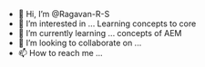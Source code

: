 - 👋 Hi, I’m @Ragavan-R-S
- 👀 I’m interested in ...  Learning concepts to core
- 🌱 I’m currently learning ... concepts of AEM
- 💞️ I’m looking to collaborate on ...
- 📫 How to reach me ...

<!---
Ragavan-R-S/Ragavan-R-S is a ✨ special ✨ repository because its `README.md` (this file) appears on your GitHub profile.
You can click the Preview link to take a look at your changes.
--->
